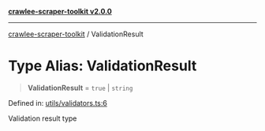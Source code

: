 [**crawlee-scraper-toolkit v2.0.0**](../README.md)

***

[crawlee-scraper-toolkit](../globals.md) / ValidationResult

# Type Alias: ValidationResult

> **ValidationResult** = `true` \| `string`

Defined in: [utils/validators.ts:6](https://github.com/devalexanderdaza/crawlee-scraper-toolkit/blob/main/src/utils/validators.ts#L6)

Validation result type
